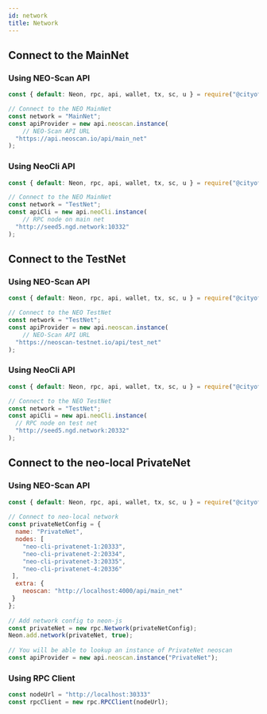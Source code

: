 ```yaml
---
id: network
title: Network
---
```


## Connect to the MainNet

### Using NEO-Scan API

```javascript
const { default: Neon, rpc, api, wallet, tx, sc, u } = require("@cityofzion/neon-js");

// Connect to the NEO MainNet
const network = "MainNet";
const apiProvider = new api.neoscan.instance(
    // NEO-Scan API URL
  "https://api.neoscan.io/api/main_net"
);
```



### Using NeoCli API

```javascript
const { default: Neon, rpc, api, wallet, tx, sc, u } = require("@cityofzion/neon-js");

// Connect to the NEO MainNet
const network = "TestNet";
const apiCli = new api.neoCli.instance(
  	// RPC node on main net
  "http://seed5.ngd.network:10332"
);
```



## Connect to the TestNet

### Using NEO-Scan API

```javascript
const { default: Neon, rpc, api, wallet, tx, sc, u } = require("@cityofzion/neon-js");

// Connect to the NEO TestNet
const network = "TestNet";
const apiProvider = new api.neoscan.instance(
    // NEO-Scan API URL
  "https://neoscan-testnet.io/api/test_net"
);
```



### Using NeoCli API

```javascript
const { default: Neon, rpc, api, wallet, tx, sc, u } = require("@cityofzion/neon-js");

// Connect to the NEO TestNet
const network = "TestNet";
const apiCli = new api.neoCli.instance(
  // RPC node on test net
  "http://seed5.ngd.network:20332"
);
```





## Connect to the neo-local PrivateNet

### Using NEO-Scan API

```javascript
const { default: Neon, rpc, api, wallet, tx, sc, u } = require("@cityofzion/neon-js");
 
// Connect to neo-local network
const privateNetConfig = {
  name: "PrivateNet",
  nodes: [
    "neo-cli-privatenet-1:20333",
    "neo-cli-privatenet-2:20334",
    "neo-cli-privatenet-3:20335",
    "neo-cli-privatenet-4:20336"
 ],
  extra: {
    neoscan: "http://localhost:4000/api/main_net"
 }
};
 
// Add network config to neon-js
const privateNet = new rpc.Network(privateNetConfig);
Neon.add.network(privateNet, true);
 
// You will be able to lookup an instance of PrivateNet neoscan
const apiProvider = new api.neoscan.instance("PrivateNet");
```



### Using RPC Client

```javascript
const nodeUrl = "http://localhost:30333"
const rpcClient = new rpc.RPCClient(nodeUrl);
```

